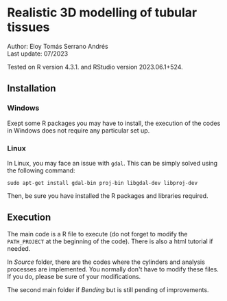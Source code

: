 
# Realistic 3D modelling of tubular tissues #

Author: Eloy Tomás Serrano Andrés \
Last update: 07/2023 

Tested on R version 4.3.1. and RStudio version 2023.06.1+524.


## Installation ##

### Windows ###

Exept some R packages you may have to install, the execution of the codes in Windows does not require any particular set up. 

### Linux ###

In Linux, you may face an issue with ``` gdal ```. This can be simply solved using the following command: 

``` sudo apt-get install gdal-bin proj-bin libgdal-dev libproj-dev ```

Then, be sure you have installed the R packages and libraries required. 
  

## Execution ##

The main code is a R file to execute (do not forget to modify the ```PATH_PROJECT``` at the beginning of the code). There is also a html tutorial if needed. 

In *Source* folder, there are the codes where the cylinders and analysis processes are implemented. You normally don't have to modify these files. If you do, please be sure of your modifications. 

The second main folder if *Bending* but is still pending of improvements. 

